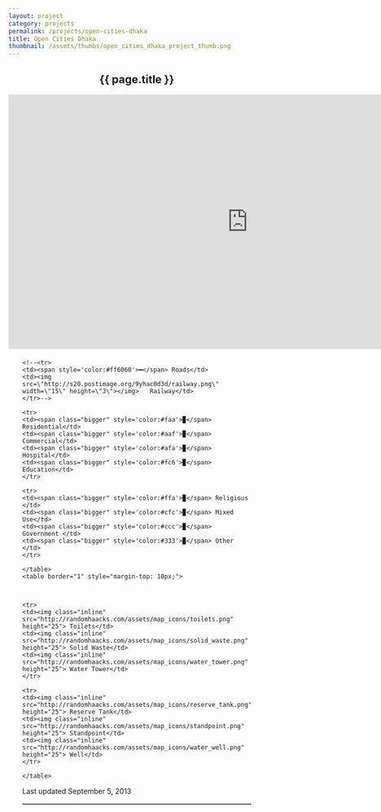 ```yaml
---
layout: project
category: projects
permalink: /projects/open-cities-dhaka
title: Open Cities Dhaka
thumbnail: /assets/thumbs/open_cities_dhaka_project_thumb.png
---
```


<h2 style="text-align: center;">{{ page.title }}</h2>

<div style="width:940; display:block; vertical-align:top;">
	<iframe width='940' height='500' frameBorder='0' src='http://a.tiles.mapbox.com/v3/hot.open-cities-dhaka.html'></iframe>
</div>

<div style="width:450px; display:block; margin-top: 20px; margin-left: auto; margin-right: auto;">
	<table border="1">

	<!--<tr>
	<td><span style='color:#ff6060'>━</span> Roads</td>
	<td><img src=\"http://s20.postimage.org/9yhac0d3d/railway.png\" width=\"15\" height=\"3\"></img>   Railway</td>
	</tr>-->

	<tr>
	<td><span class="bigger" style='color:#faa'>▉</span> Residential</td>
	<td><span class="bigger" style='color:#aaf'>▉</span> Commercial</td>
	<td><span class="bigger" style='color:#afa'>▉</span> Hospital</td>
	<td><span class="bigger" style='color:#fc6'>▉</span> Education</td>
	</tr>

	<tr>
	<td><span class="bigger" style='color:#ffa'>▉</span> Religious </td>
	<td><span class="bigger" style='color:#cfc'>▉</span> Mixed Use</td>
	<td><span class="bigger" style='color:#ccc'>▉</span> Government </td>
	<td><span class="bigger" style='color:#333'>▉</span> Other </td>
	</tr>

	</table>
	<table border="1" style="margin-top: 10px;">



	<tr>
	<td><img class="inline" src="http://randomhaacks.com/assets/map_icons/toilets.png" height="25"> Toilets</td>
	<td><img class="inline" src="http://randomhaacks.com/assets/map_icons/solid_waste.png" height="25"> Solid Waste</td>
	<td><img class="inline" src="http://randomhaacks.com/assets/map_icons/water_tower.png" height="25"> Water Tower</td>
	</tr>

	<tr>
	<td><img class="inline" src="http://randomhaacks.com/assets/map_icons/reserve_tank.png" height="25"> Reserve Tank</td>
	<td><img class="inline" src="http://randomhaacks.com/assets/map_icons/standpoint.png" height="25"> Standpoint</td>
	<td><img class="inline" src="http://randomhaacks.com/assets/map_icons/water_well.png" height="25"> Well</td>
	</tr>

	</table>
<p class="smaller">Last updated September 5, 2013</p>
</div>

